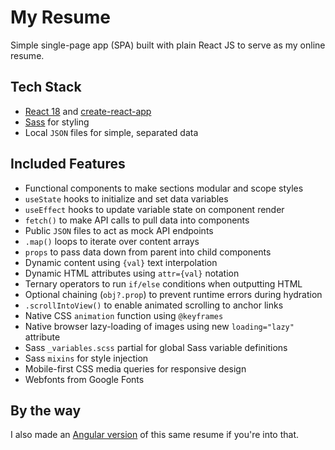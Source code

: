 # My Resume

Simple single-page app (SPA) built with plain React JS to serve as my online resume.

## Tech Stack

- [React 18](https://reactjs.org/) and [create-react-app](https://create-react-app.dev/)
- [Sass](https://sass-lang.com/) for styling
- Local `JSON` files for simple, separated data

## Included Features

- Functional components to make sections modular and scope styles
- `useState` hooks to initialize and set data variables
- `useEffect` hooks to update variable state on component render
- `fetch()` to make API calls to pull data into components
- Public `JSON` files to act as mock API endpoints
- `.map()` loops to iterate over content arrays
- `props` to pass data down from parent into child components
- Dynamic content using `{val}` text interpolation
- Dynamic HTML attributes using `attr={val}` notation
- Ternary operators to run `if/else` conditions when outputting HTML
- Optional chaining (`obj?.prop`) to prevent runtime errors during hydration
- `.scrollIntoView()` to enable animated scrolling to anchor links
- Native CSS `animation` function using `@keyframes`
- Native browser lazy-loading of images using new `loading="lazy"` attribute
- Sass `_variables.scss` partial for global Sass variable definitions
- Sass `mixins` for style injection
- Mobile-first CSS media queries for responsive design
- Webfonts from Google Fonts

## By the way

I also made an [Angular version](https://github.com/ericbutler555/resume-ng) of this same resume if you're into that.
